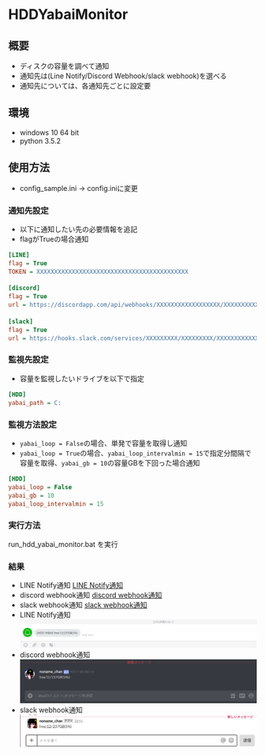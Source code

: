 # HDDYabaiMonitor
## 概要
- ディスクの容量を調べて通知
- 通知先は(Line Notify/Discord Webhook/slack webhook)を選べる
- 通知先については、各通知先ごとに設定要

## 環境
- windows 10 64 bit
- python 3.5.2

## 使用方法
- config_sample.ini -> config.iniに変更

### 通知先設定
- 以下に通知したい先の必要情報を追記
- flagがTrueの場合通知
``` config.ini
[LINE]
flag = True
TOKEN = XXXXXXXXXXXXXXXXXXXXXXXXXXXXXXXXXXXXXXXXXXX

[discord]
flag = True
url = https://discordapp.com/api/webhooks/XXXXXXXXXXXXXXXXXX/XXXXXXXXXXXXXXXXXXXXXXXXXXXXXXXXXXXXXXXXXXXXXXXXXXXXXXXXXXXXXXXXXXXX

[slack]
flag = True
url = https://hooks.slack.com/services/XXXXXXXXX/XXXXXXXXX/XXXXXXXXXXXXXXXXXXXXXXXX
``` 

### 監視先設定
- 容量を監視したいドライブを以下で指定
``` config.ini
[HDD]
yabai_path = C:
```

### 監視方法設定
- `yabai_loop = False`の場合、単発で容量を取得し通知
- `yabai_loop = True`の場合、`yabai_loop_intervalmin = 15`で指定分間隔で容量を取得、`yabai_gb = 10`の容量GBを下回った場合通知
``` config.ini
[HDD]
yabai_loop = False
yabai_gb = 10
yabai_loop_intervalmin = 15
```

### 実行方法
run_hdd_yabai_monitor.bat を実行

### 結果
- LINE Notify通知
[LINE Notify通知](https://github.com/sxnxhxrxkx/HDDYabaiMonitor/blob/master/img/img_line.png)
- discord webhook通知
[discord webhook通知](https://github.com/sxnxhxrxkx/HDDYabaiMonitor/blob/master/img/img_discord.png)
- slack webhook通知
[slack webhook通知](https://github.com/sxnxhxrxkx/HDDYabaiMonitor/blob/master/img/img_slack.png)
- LINE Notify通知
![LINE Notify通知](img/img_line.png)
- discord webhook通知
![discord webhook通知](img/img_discord.png)
- slack webhook通知
![slack webhook通知](img/img_slack.png)
